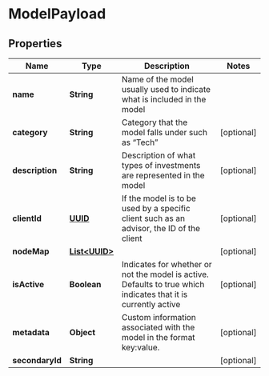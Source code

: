 
# ModelPayload

## Properties
Name | Type | Description | Notes
------------ | ------------- | ------------- | -------------
**name** | **String** | Name of the model usually used to indicate what is included in the model | 
**category** | **String** | Category that the model falls under such as “Tech” |  [optional]
**description** | **String** | Description of what types of investments are represented in the model |  [optional]
**clientId** | [**UUID**](UUID.md) | If the model is to be used by a specific client such as an advisor, the ID of the client |  [optional]
**nodeMap** | [**List&lt;UUID&gt;**](UUID.md) |  |  [optional]
**isActive** | **Boolean** | Indicates for whether or not the model is active. Defaults to true which indicates that it is currently active |  [optional]
**metadata** | **Object** | Custom information associated with the model in the format key:value. |  [optional]
**secondaryId** | **String** |  |  [optional]




